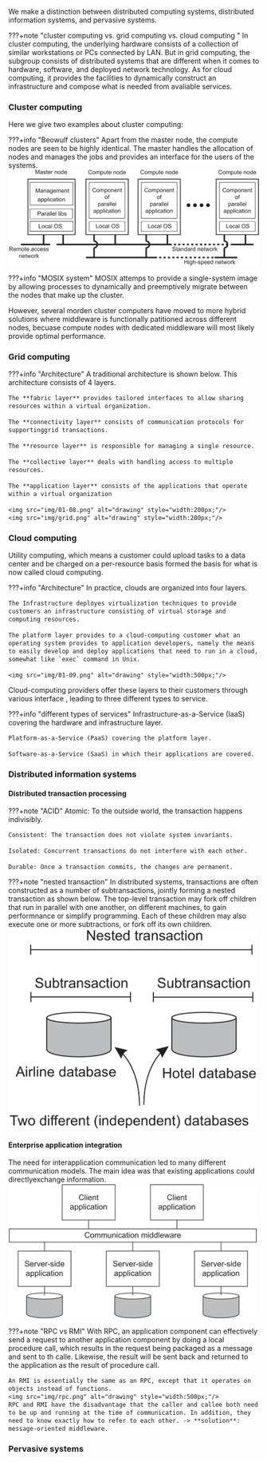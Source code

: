 We make a distinction between distributed computing systems, distributed information systems, and pervasive systems. 

???+note "cluster computing vs. grid computing vs. cloud computing "
    In cluster computing, the underlying hardware consists of a collection of similar workstations or PCs connected by LAN. But in grid computing, the subgroup consists of distributed systems that are different when it comes to hardware, software, and deployed network technology. As for cloud computing, it provides the facilities to dynamically construct an infrastructure and compose what is needed from avaliable services.

### Cluster computing

Here we give two examples about cluster computing:

???+info "Beowulf clusters"
    Apart from the master node, the compute nodes are seen to be highly identical. The master handles the allocation of nodes and manages the jobs and provides an interface for the users of the systems.
    ![](img/01-07.png)

???+info "MOSIX system"
    MOSIX attemps to provide a single-system image by allowing processes to dynamically and preemptively migrate between the nodes that make up the cluster.
    
However, several morden cluster computers have moved to more hybrid solutions where middleware is functionally patitioned across different nodes, becuase compute nodes with dedicated middleware will most likely provide optimal performance.

### Grid computing

???+info "Architecture"
    A traditional architecture is shown below. This architecture consists of 4 layers. 

    The **fabric layer** provides tailored interfaces to allow sharing resources within a virtual organization. 

    The **connectivity layer** consists of communication protocols for supportinggrid transactions. 
    
    The **resource layer** is responsible for managing a single resource. 

    The **collective layer** deals with handling access to multiple resources. 
    
    The **application layer** consists of the applications that operate within a virtual organization

    <img src="img/01-08.png" alt="drawing" style="width:200px;"/>
    <img src="img/grid.png" alt="drawing" style="width:200px;"/>

<!-- ![](img/01-08.png)![](img/grid.png) -->

### Cloud computing
Utility computing, which means a customer could upload tasks to a data center and be charged on a per-resource basis formed the basis for what is now called cloud computing. 


???+info "Architecture"
    In practice, clouds are organized into four layers.

    The Infrastructure deployes virtualization techniques to provide customers an infrastructure consisting of virtual storage and computing resources. 

    The platform layer provides to a cloud-computing customer what an operating system provides to application developers, namely the means to easily develop and deploy applications that need to run in a cloud, somewhat like `exec` command in Unix. 

    <img src="img/01-09.png" alt="drawing" style="width:500px;"/>


Cloud-computing providers offer these layers to their customers through various interface , leading to three different types to service.

???+info "different types of services"
    Infrastructure-as-a-Service (IaaS) covering the hardware and infrastructure layer.

    Platform-as-a-Service (PaaS) covering the platform layer.
    
    Software-as-a-Service (SaaS) in which their applications are covered.


### Distributed information systems

#### Distributed transaction processing 

???+note "ACID"
    Atomic: To the outside world, the transaction happens indivisibly.

    Consistent: The transaction does not violate system invariants.

    Isolated: Concurrent transactions do not interfere with each other.

    Durable: Once a transaction commits, the changes are permanent.

???+note "nested transaction"
    In distributed systems, transactions are often constructed as a number of subtransactions, jointly forming a nested transaction as shown below. The top-level transaction may fork off children that run in parallel with one another, on different machines, to gain performnance or simplify programming. Each of these children may also execute one or more subtractions, or fork off its own children.
    <img src="img/01-11.png" alt="drawing" style="width:500px;"/>

#### Enterprise application integration

The need for interapplication communication led to many different communication models. The main idea was that existing applications could directlyexchange information.
<img src="img/01-13.png" alt="drawing" style="width:500px;"/>

???+note "RPC vs RMI"
    With RPC, an application component can effectively send a request to another application component by doing a local procedure call, which results in the request being packaged as a message and sent to th calle. Likewise, the result will be sent back and returned to the application as the result of procedure call.

    An RMI is essentially the same as an RPC, except that it operates on objects instead of functions.
    <img src="img/rpc.png" alt="drawing" style="width:500px;"/>
    RPC and RMI have the disadvantage that the caller and callee both need to be up and running at the time of communication. In addition, they need to know exactly how to refer to each other. -> **solution**:  message-oriented middleware.

### Pervasive systems





